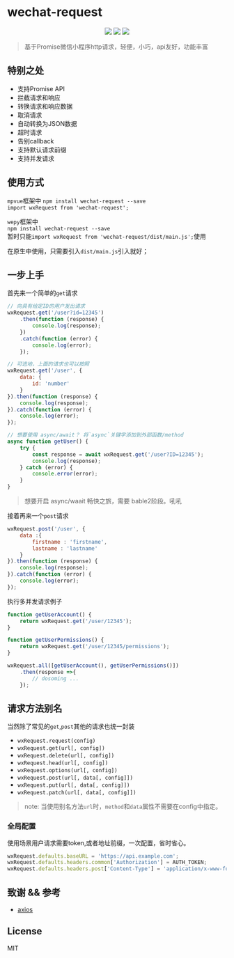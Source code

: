 



# wechat-request

<p align="center">
    <img src="https://img.shields.io/npm/dm/wechat-request.svg?style=flat-square" />
    <img src="https://img.shields.io/npm/v/wechat-request.svg?style=flat-square" />
    <img src="https://img.shields.io/badge/license-MIT-blue.svg?style=flat-square" />
</p>

> 基于Promise微信小程序http请求，轻便，小巧，api友好，功能丰富


## 特别之处
- 支持Promise API
- 拦截请求和响应
- 转换请求和响应数据
- 取消请求
- 自动转换为JSON数据
- 超时请求
- 告别callback
- 支持默认请求前缀
- 支持并发请求

## 使用方式

```mpvue```框架中
```npm install wechat-request --save ```<br />
```import wxRequest from 'wechat-request';```<br />

```wepy```框架中<br />
```npm install wechat-request --save ```<br />
暂时只能```import wxRequest from 'wechat-request/dist/main.js';```使用<br />

在原生中使用，只需要引入```dist/main.js```引入就好；



## 一步上手

首先来一个简单的```get```请求
```js
// 向具有给定ID的用户发出请求
wxRequest.get('/user?id=12345')
    .then(function (response) {
        console.log(response);
    })
    .catch(function (error) {
        console.log(error);
    });

// 可选地，上面的请求也可以按照
wxRequest.get('/user', {
    data: {
        id: 'number'
    }
}).then(function (response) {
    console.log(response);
}).catch(function (error) {
    console.log(error);
});

// 想要使用 async/await？ 将`async`关键字添加到外部函数/method
async function getUser() {
    try {
        const response = await wxRequest.get('/user?ID=12345');
        console.log(response);
    } catch (error) {
        console.error(error);
    }
}
```
> 想要开启 async/waait 畅快之旅，需要 bable2阶段。吼吼

接着再来一个```post```请求

```js
wxRequest.post('/user', {
    data :{
        firstname : 'firstname',
        lastname : 'lastname'
    }
}).then(function (response) {
    console.log(response);
}).catch(function (error) {
    console.log(error);
});
```

执行多并发请求例子

```js
function getUserAccount() {
    return wxRequest.get('/user/12345');
}

function getUserPermissions() {
    return wxRequest.get('/user/12345/permissions');
}

wxRequest.all([getUserAccount(), getUserPermissions()])
    .then(response =>{
        // dosoming ...
    });
```

## 请求方法别名
当然除了常见的```get```,```post```其他的请求也统一封装

- ```wxRequest.request(config)```
- ```wxRequest.get(url[, config])```
- ```wxRequest.delete(url[, config])```
- ```wxRequest.head(url[, config])```
- ```wxRequest.options(url[, config])```
- ```wxRequest.post(url[, data[, config]])```
- ```wxRequest.put(url[, data[, config]])```
- ```wxRequest.patch(url[, data[, config]])```

> note: 当使用别名方法`url`时，`method`和`data`属性不需要在config中指定。


### 全局配置

使用场景用户请求需要token,或者地址前缀，一次配置，省时省心。

```js
wxRequest.defaults.baseURL = 'https://api.example.com';
wxRequest.defaults.headers.common['Authorization'] = AUTH_TOKEN;
wxRequest.defaults.headers.post['Content-Type'] = 'application/x-www-form-urlencoded';
```

## 致谢 && 参考
* [axios](https://github.com/axios/axios)


## License

MIT